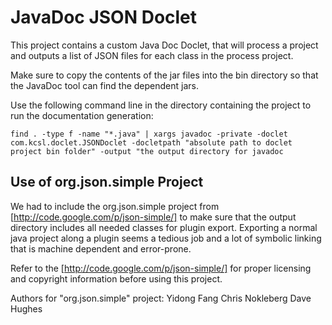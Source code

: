 # JavaDoc JSON Doclet

This project contains a custom Java Doc Doclet, that will process a project and outputs a list of JSON files for each class in the process project.

Make sure to copy the contents of the jar files into the bin directory so that the JavaDoc tool can find the dependent jars.

Use the following command line in the directory containing the project to run the documentation generation:

`find . -type f -name "*.java" | xargs javadoc -private -doclet com.kcsl.doclet.JSONDoclet -docletpath "absolute path to doclet project bin folder" -output "the output directory for javadoc`


## Use of org.json.simple Project

We had to include the org.json.simple project from [http://code.google.com/p/json-simple/] to make sure that the output directory includes all needed classes for plugin export. Exporting a normal java project along a plugin seems a tedious job and a lot of symbolic linking that is machine dependent and error-prone.

Refer to the [http://code.google.com/p/json-simple/] for proper licensing and copyright information before using this project.

Authors for "org.json.simple" project: 
Yidong Fang
Chris Nokleberg
Dave Hughes

